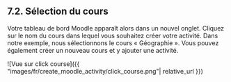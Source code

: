 ## 7.2. Sélection du cours

Votre tableau de bord Moodle apparaît alors dans un nouvel onglet. Cliquez sur le nom du cours dans lequel vous souhaitez créer votre activité. Dans notre exemple, nous sélectionnons le cours « Géographie ». Vous pouvez également créer un nouveau cours et y ajouter une activité.

![Vue sur click course]({{ "images/fr/create_moodle_activity/click_course.png"| relative_url }})
